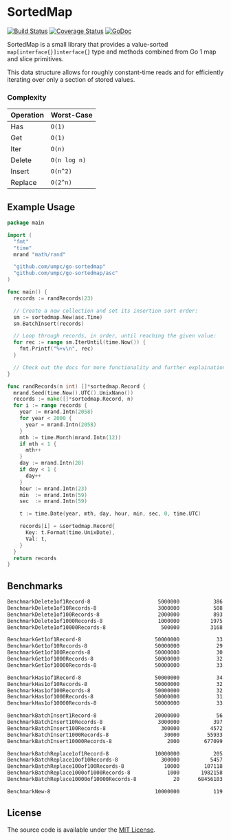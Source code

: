 # SortedMap

[![Build Status](https://travis-ci.org/umpc/go-sortedmap.svg?branch=master)](https://travis-ci.org/umpc/go-sortedmap) [![Coverage Status](https://codecov.io/github/umpc/go-sortedmap/badge.svg?branch=master)](https://codecov.io/github/umpc/go-sortedmap?branch=master) [![GoDoc](https://godoc.org/github.com/umpc/go-sortedmap?status.svg)](https://godoc.org/github.com/umpc/go-sortedmap)

SortedMap is a small library that provides a value-sorted ```map[interface{}]interface{}``` type and methods combined from Go 1 map and slice primitives.

This data structure allows for roughly constant-time reads and for efficiently iterating over only a section of stored values.

### Complexity
Operation | Worst-Case
----------|-----------
Has | ```O(1)```
Get | ```O(1)```
Iter | ```O(n)```
Delete | ```O(n log n)```
Insert | ```O(n^2)```
Replace | ```O(2^n)```

## Example Usage

```go
package main

import (
  "fmt"
  "time"
  mrand "math/rand"

  "github.com/umpc/go-sortedmap"
  "github.com/umpc/go-sortedmap/asc"
)

func main() {
  records := randRecords(23)

  // Create a new collection and set its insertion sort order:
  sm := sortedmap.New(asc.Time)
  sm.BatchInsert(records)

  // Loop through records, in order, until reaching the given value:
  for rec := range sm.IterUntil(time.Now()) {
    fmt.Printf("%+v\n", rec)
  }

  // Check out the docs for more functionality and further explainations.
}

func randRecords(n int) []*sortedmap.Record {
  mrand.Seed(time.Now().UTC().UnixNano())
  records := make([]*sortedmap.Record, n)
  for i := range records {
    year := mrand.Intn(2058)
    for year < 2000 {
      year = mrand.Intn(2058)
    }
    mth := time.Month(mrand.Intn(12))
    if mth < 1 {
      mth++
    }
    day := mrand.Intn(28)
    if day < 1 {
      day++
    }
    hour := mrand.Intn(23)
    min  := mrand.Intn(59)
    sec  := mrand.Intn(59)

    t := time.Date(year, mth, day, hour, min, sec, 0, time.UTC)

    records[i] = &sortedmap.Record{
      Key: t.Format(time.UnixDate),
      Val: t,
    }
  }
  return records
}
```

## Benchmarks

```sh
BenchmarkDelete1of1Record-8                  	 5000000	       386 ns/o       0 B/op	       0 allocs/op
BenchmarkDelete1of10Records-8                	 3000000	       508 ns/o       0 B/op	       0 allocs/op
BenchmarkDelete1of100Records-8               	 2000000	       893 ns/o       0 B/op	       0 allocs/op
BenchmarkDelete1of1000Records-8              	 1000000	      1975 ns/o       0 B/op	       0 allocs/op
BenchmarkDelete1of10000Records-8             	  500000	      3168 ns/o       0 B/op	       0 allocs/op

BenchmarkGet1of1Record-8                     	50000000	        33.2 ns/op	       0 B/op	       0 allocs/op
BenchmarkGet1of10Records-8                   	50000000	        29.7 ns/op	       0 B/op	       0 allocs/op
BenchmarkGet1of100Records-8                  	50000000	        30.8 ns/op	       0 B/op	       0 allocs/op
BenchmarkGet1of1000Records-8                 	50000000	        32.9 ns/op	       0 B/op	       0 allocs/op
BenchmarkGet1of10000Records-8                	50000000	        33.3 ns/op	       0 B/op	       0 allocs/op

BenchmarkHas1of1Record-8                     	50000000	        34.7 ns/op	       0 B/op	       0 allocs/op
BenchmarkHas1of10Records-8                   	50000000	        32.0 ns/op	       0 B/op	       0 allocs/op
BenchmarkHas1of100Records-8                  	50000000	        32.9 ns/op	       0 B/op	       0 allocs/op
BenchmarkHas1of1000Records-8                 	50000000	        31.1 ns/op	       0 B/op	       0 allocs/op
BenchmarkHas1of10000Records-8                	50000000	        33.3 ns/op	       0 B/op	       0 allocs/op

BenchmarkBatchInsert1Record-8                	20000000	        56.1 ns/op	       1 B/op	       1 allocs/op
BenchmarkBatchInsert10Records-8              	 3000000	       397 ns/o      16 B/op	       1 allocs/op
BenchmarkBatchInsert100Records-8             	  300000	      4572 ns/o     112 B/op	       1 allocs/op
BenchmarkBatchInsert1000Records-8            	   30000	     55933 ns/o    1030 B/op	       1 allocs/op
BenchmarkBatchInsert10000Records-8           	    2000	    677099 ns/o   11293 B/op	       1 allocs/op

BenchmarkBatchReplace1of1Record-8            	10000000	       205 ns/o       0 B/op	       0 allocs/op
BenchmarkBatchReplace10of10Records-8         	  300000	      5457 ns/o       0 B/op	       0 allocs/op
BenchmarkBatchReplace100of100Records-8       	   10000	    107118 ns/o       0 B/op	       0 allocs/op
BenchmarkBatchReplace1000of1000Records-8     	    1000	   1982158 ns/o       0 B/op	       0 allocs/op
BenchmarkBatchReplace10000of10000Records-8   	      20	  68456103 ns/o       0 B/op	       0 allocs/op

BenchmarkNew-8                               	10000000	       119 ns/o      96 B/op	       2 allocs/op
```

## License

The source code is available under the [MIT License](https://opensource.org/licenses/MIT).
